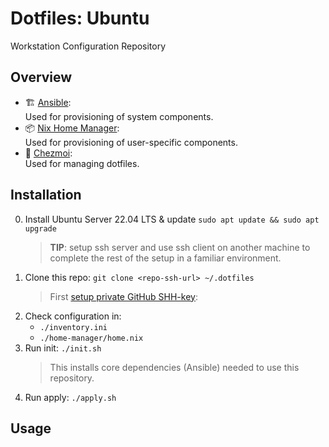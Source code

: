 # Dotfiles: Ubuntu
Workstation Configuration Repository

## Overview

- 🏗️ [Ansible](https://docs.ansible.com/ansible/latest/):  
   Used for provisioning of system components.
- 📦 [Nix Home Manager](https://nixos.wiki/wiki/Home_Manager):  
   Used for provisioning of user-specific components.
- 🔧 [Chezmoi](https://www.chezmoi.io/):  
   Used for managing dotfiles.

## Installation
0. Install Ubuntu Server 22.04 LTS & update `sudo apt update && sudo apt upgrade`
   > **TIP**: setup ssh server and use ssh client on another machine to complete the rest of the setup in a familiar environment.
1. Clone this repo: `git clone <repo-ssh-url> ~/.dotfiles`  
   > First [setup private GitHub SHH-key](https://docs.github.com/en/authentication/connecting-to-github-with-ssh/generating-a-new-ssh-key-and-adding-it-to-the-ssh-agent?platform=linux#generating-a-new-ssh-key):
2. Check configuration in:
   - `./inventory.ini`
   - `./home-manager/home.nix`
3. Run init: `./init.sh`
   > This installs core dependencies (Ansible) needed to use this repository.
4. Run apply: `./apply.sh`

## Usage